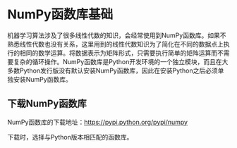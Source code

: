 # NumPy函数库基础

机器学习算法涉及了很多线性代数的知识，会经常使用到NumPy函数库。如果不熟悉线性代数也没有关系，这里用到的线性代数知识为了简化在不同的数据点上执行的相同的数学运算。将数据表示为矩阵形式，只需要执行简单的矩阵运算而不需要复杂的循环操作。NumPy函数库是Python开发环境的一个独立模块，而且在大多数Python发行版没有默认安装NumPy函数库，因此在安装Python之后必须单独安装NumPy函数库。



## 下载NumPy函数库

NumPy函数库的下载地址：https://pypi.python.org/pypi/numpy

下载时，选择与Python版本相匹配的函数库。



